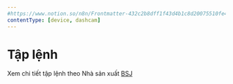 ```yaml
---
#https://www.notion.so/n8n/Frontmatter-432c2b8dff1f43d4b1c8d20075510fe4
contentType: [device, dashcam]
---
```


# Tập lệnh

Xem chi tiết tập lệnh theo Nhà sản xuất [BSJ](/commands/bsj)

